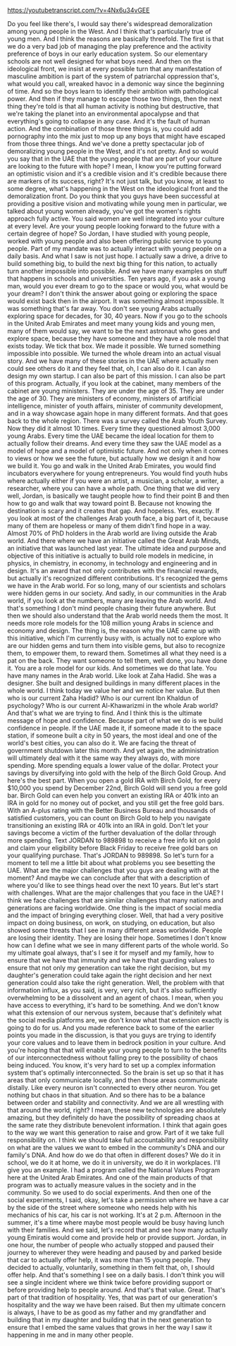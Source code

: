 https://youtubetranscript.com/?v=4Nx6u34vGEE

 Do you feel like there's, I would say there's widespread demoralization among young people in the West. And I think that's particularly true of young men. And I think the reasons are basically threefold. The first is that we do a very bad job of managing the play preference and the activity preference of boys in our early education system. So our elementary schools are not well designed for what boys need. And then on the ideological front, we insist at every possible turn that any manifestation of masculine ambition is part of the system of patriarchal oppression that's, what would you call, wreaked havoc in a demonic way since the beginning of time. And so the boys learn to identify their ambition with pathological power. And then if they manage to escape those two things, then the next thing they're told is that all human activity is nothing but destructive, that we're taking the planet into an environmental apocalypse and that everything's going to collapse in any case. And it's the fault of human action. And the combination of those three things is, you could add pornography into the mix just to mop up any boys that might have escaped from those three things. And we've done a pretty spectacular job of demoralizing young people in the West, and it's not pretty. And so would you say that in the UAE that the young people that are part of your culture are looking to the future with hope? I mean, I know you're putting forward an optimistic vision and it's a credible vision and it's credible because there are markers of its success, right? It's not just talk, but you know, at least to some degree, what's happening in the West on the ideological front and the demoralization front. Do you think that you guys have been successful at providing a positive vision and motivating while young men in particular, we talked about young women already, you've got the women's rights approach fully active. You said women are well integrated into your culture at every level. Are your young people looking forward to the future with a certain degree of hope? So Jordan, I have studied with young people, worked with young people and also been offering public service to young people. Part of my mandate was to actually interact with young people on a daily basis. And what I saw is not just hope. I actually saw a drive, a drive to build something big, to build the next big thing for this nation, to actually turn another impossible into possible. And we have many examples on stuff that happens in schools and universities. Ten years ago, if you ask a young man, would you ever dream to go to the space or would you, what would be your dream? I don't think the answer about going or exploring the space would exist back then in the airport. It was something almost impossible. It was something that's far away. You don't see young Arabs actually exploring space for decades, for 30, 40 years. Now if you go to the schools in the United Arab Emirates and meet many young kids and young men, many of them would say, we want to be the next astronaut who goes and explore space, because they have someone and they have a role model that exists today. We tick that box. We made it possible. We turned something impossible into possible. We turned the whole dream into an actual visual story. And we have many of these stories in the UAE where actually men could see others do it and they feel that, oh, I can also do it. I can also design my own startup. I can also be part of this mission. I can also be part of this program. Actually, if you look at the cabinet, many members of the cabinet are young ministers. They are under the age of 35. They are under the age of 30. They are ministers of economy, ministers of artificial intelligence, minister of youth affairs, minister of community development, and in a way showcase again hope in many different formats. And that goes back to the whole region. There was a survey called the Arab Youth Survey. Now they did it almost 10 times. Every time they questioned almost 3,000 young Arabs. Every time the UAE became the ideal location for them to actually follow their dreams. And every time they saw the UAE model as a model of hope and a model of optimistic future. And not only when it comes to views or how we see the future, but actually how we design it and how we build it. You go and walk in the United Arab Emirates, you would find incubators everywhere for young entrepreneurs. You would find youth hubs where actually either if you were an artist, a musician, a scholar, a writer, a researcher, where you can have a whole path. One thing that we did very well, Jordan, is basically we taught people how to find their point B and then how to go and walk that way toward point B. Because not knowing the destination is scary and it creates that gap. And hopeless. Yes, exactly. If you look at most of the challenges Arab youth face, a big part of it, because many of them are hopeless or many of them didn't find hope in a way. Almost 70% of PhD holders in the Arab world are living outside the Arab world. And there where we have an initiative called the Great Arab Minds, an initiative that was launched last year. The ultimate idea and purpose and objective of this initiative is actually to build role models in medicine, in physics, in chemistry, in economy, in technology and engineering and in design. It's an award that not only contributes with the financial rewards, but actually it's recognized different contributions. It's recognized the gems we have in the Arab world. For so long, many of our scientists and scholars were hidden gems in our society. And sadly, in our communities in the Arab world, if you look at the numbers, many are leaving the Arab world. And that's something I don't mind people chasing their future anywhere. But then we should also understand that the Arab world needs them the most. It needs more role models for the 108 million young Arabs in science and economy and design. The thing is, the reason why the UAE came up with this initiative, which I'm currently busy with, is actually not to explore who are our hidden gems and turn them into visible gems, but also to recognize them, to empower them, to reward them. Sometimes all what they need is a pat on the back. They want someone to tell them, well done, you have done it. You are a role model for our kids. And sometimes we do that late. You have many names in the Arab world. Like look at Zaha Hadid. She was a designer. She built and designed buildings in many different places in the whole world. I think today we value her and we notice her value. But then who is our current Zaha Hadid? Who is our current Ibn Khaldun of psychology? Who is our current Al-Khawarizmi in the whole Arab world? And that's what we are trying to find. And I think this is the ultimate message of hope and confidence. Because part of what we do is we build confidence in people. If the UAE made it, if someone made it to the space station, if someone built a city in 50 years, the most ideal and one of the world's best cities, you can also do it. We are facing the threat of government shutdown later this month. And yet again, the administration will ultimately deal with it the same way they always do, with more spending. More spending equals a lower value of the dollar. Protect your savings by diversifying into gold with the help of the Birch Gold Group. And here's the best part. When you open a gold IRA with Birch Gold, for every $10,000 you spend by December 22nd, Birch Gold will send you a free gold bar. Birch Gold can even help you convert an existing IRA or 401k into an IRA in gold for no money out of pocket, and you still get the free gold bars. With an A-plus rating with the Better Business Bureau and thousands of satisfied customers, you can count on Birch Gold to help you navigate transitioning an existing IRA or 401k into an IRA in gold. Don't let your savings become a victim of the further devaluation of the dollar through more spending. Text JORDAN to 989898 to receive a free info kit on gold and claim your eligibility before Black Friday to receive free gold bars on your qualifying purchase. That's JORDAN to 989898. So let's turn for a moment to tell me a little bit about what problems you see besetting the UAE. What are the major challenges that you guys are dealing with at the moment? And maybe we can conclude after that with a description of where you'd like to see things head over the next 10 years. But let's start with challenges. What are the major challenges that you face in the UAE? I think we face challenges that are similar challenges that many nations and generations are facing worldwide. One thing is the impact of social media and the impact of bringing everything closer. Well, that had a very positive impact on doing business, on work, on studying, on education, but also showed some threats that I see in many different areas worldwide. People are losing their identity. They are losing their hope. Sometimes I don't know how can I define what we see in many different parts of the whole world. So my ultimate goal always, that's I see it for myself and my family, how to ensure that we have that immunity and we have that guarding values to ensure that not only my generation can take the right decision, but my daughter's generation could take again the right decision and her next generation could also take the right generation. Well, the problem with that information influx, as you said, is very, very rich, but it's also sufficiently overwhelming to be a dissolvent and an agent of chaos. I mean, when you have access to everything, it's hard to be something. And we don't know what this extension of our nervous system, because that's definitely what the social media platforms are, we don't know what that extension exactly is going to do for us. And you made reference back to some of the earlier points you made in the discussion, is that you guys are trying to identify your core values and to leave them in bedrock position in your culture. And you're hoping that that will enable your young people to turn to the benefits of our interconnectedness without falling prey to the possibility of chaos being induced. You know, it's very hard to set up a complex information system that's optimally interconnected. So the brain is set up so that it has areas that only communicate locally, and then those areas communicate distally. Like every neuron isn't connected to every other neuron. You get nothing but chaos in that situation. And so there has to be a balance between order and stability and connectivity. And we are all wrestling with that around the world, right? I mean, these new technologies are absolutely amazing, but they definitely do have the possibility of spreading chaos at the same rate they distribute benevolent information. I think that again goes to the way we want this generation to raise and grow. Part of it we take full responsibility on. I think we should take full accountability and responsibility on what are the values we want to embed in the community's DNA and our family's DNA. And how do we do that often in different doses? We do it in school, we do it at home, we do it in university, we do it in workplaces. I'll give you an example. I had a program called the National Values Program here at the United Arab Emirates. And one of the main products of that program was to actually measure values in the society and in the community. So we used to do social experiments. And then one of the social experiments, I said, okay, let's take a permission where we have a car by the side of the street where someone who needs help with his mechanics of his car, his car is not working. It's at 2 p.m. Afternoon in the summer, it's a time where maybe most people would be busy having lunch with their families. And we said, let's record that and see how many actually young Emiratis would come and provide help or provide support. Jordan, in one hour, the number of people who actually stopped and paused their journey to wherever they were heading and paused by and parked beside that car to actually offer help, it was more than 15 young people. They decided to actually, voluntarily, something in them felt that, oh, I should offer help. And that's something I see on a daily basis. I don't think you will see a single incident where we think twice before providing support or before providing help to people around. And that's that value. Great. That's part of that tradition of hospitality. Yes, that was part of our generation's hospitality and the way we have been raised. But then my ultimate concern is always, I have to be as good as my father and my grandfather and building that in my daughter and building that in the next generation to ensure that I embed the same values that grows in her the way I saw it happening in me and in many other people.